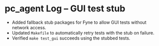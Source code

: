 # pc_agent Log – GUI test stub

- Added fallback stub packages for Fyne to allow GUI tests without network access.
- Updated `Makefile` to automatically retry tests with the stub on failure.
- Verified `make test_gui` succeeds using the stubbed tests.
